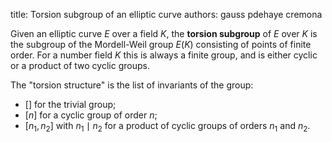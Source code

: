title: Torsion subgroup of an elliptic curve
authors:
    gauss
    pdehaye
    cremona

Given an elliptic curve $E$ over a field $K,$ the **torsion subgroup** of $E$ over $K$ is the subgroup of the <a knowl="lmfdb/ec.mordell_weil">Mordell-Weil group</a> $E(K)$ consisting of points of finite order.  For a number field $K$ this is always a finite group, and is either cyclic or a product of two cyclic groups.

The "torsion structure" is the list of invariants of the group:

- $[]$ for the trivial group;
- $[n]$ for a cyclic group of order $n$;
- $[n_1,n_2]$ with $n_1\mid n_2$ for a product of cyclic groups of orders $n_1$ and $n_2$.
 
